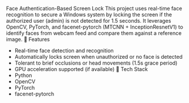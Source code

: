 Face Authentication-Based Screen Lock
This project uses real-time face recognition to secure a Windows system by locking the screen if the authorized user (admin) is not detected for 1.5 seconds. It leverages OpenCV, PyTorch, and facenet-pytorch (MTCNN + InceptionResnetV1) to identify faces from webcam feed and compare them against a reference image.
🔐 Features
- Real-time face detection and recognition
- Automatically locks screen when unauthorized or no face is detected
- Tolerant to brief occlusions or head movements (1.5s grace period)
- GPU acceleration supported (if available)
🧠 Tech Stack
- Python
- OpenCV
- PyTorch
- facenet-pytorch


